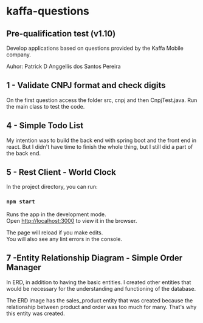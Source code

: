 # kaffa-questions

## Pre-qualification test (v1.10)

Develop applications based on questions provided by the Kaffa Mobile company.

Auhor: Patrick D Anggellis dos Santos Pereira

## 1 - Validate CNPJ format and check digits

On the first question access the folder src, cnpj and then CnpjTest.java.
Run the main class to test the code.

## 4 - Simple Todo List

My intention was to build the back end with spring boot and the front end in react. 
But I didn't have time to finish the whole thing, but I still did a part of the back end.

## 5 - Rest Client - World Clock

In the project directory, you can run:

### `npm start`

Runs the app in the development mode.\
Open [http://localhost:3000](http://localhost:3000) to view it in the browser.

The page will reload if you make edits.\
You will also see any lint errors in the console.

## 7 -Entity Relationship Diagram - Simple Order Manager

In ERD, in addition to having the basic entities.
I created other entities that would be necessary for the understanding and functioning of the database.

The ERD image has the sales_product entity that was created because 
the relationship between product and order was too much for many. 
That's why this entity was created.

